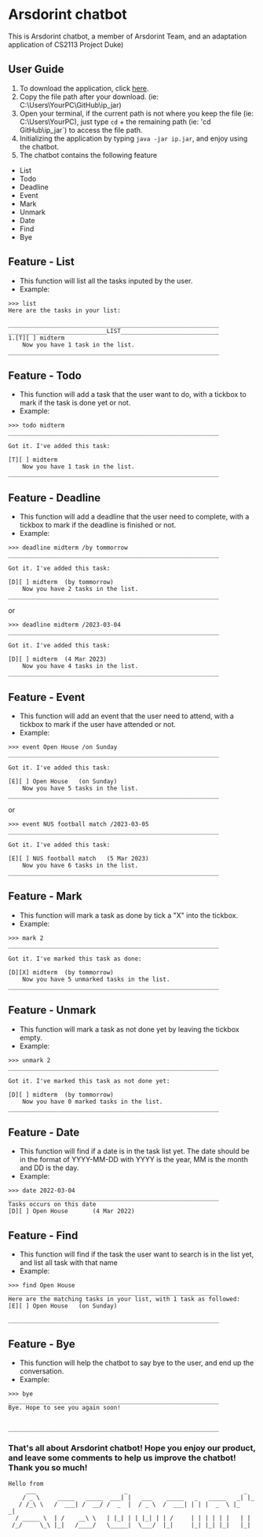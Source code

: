 # Arsdorint chatbot

This is Arsdorint chatbot, a member of Arsdorint Team, and an adaptation application of CS2113 Project Duke) 

## User Guide

1. To download the application, click [here](https://github.com/arsdorintbp2003/ip/releases/tag/A-Released).
2. Copy the file path after your download. (ie: C:\Users\YourPC\GitHub\ip_jar)
3. Open your terminal, if the current path is not where you keep the file (ie: C:\Users\YourPC), just type `cd` + the remaining path (ie: 'cd GitHub\ip_jar`) to access the file path.
4. Initializing the application by typing `java -jar ip.jar`, and enjoy using the chatbot. 
5. The chatbot contains the following feature
 + List
 + Todo
 + Deadline
 + Event
 + Mark
 + Unmark
 + Date
 + Find
 + Bye

## Feature - List
- This function will list all the tasks inputed by the user.
- Example: 

```
>>> list
Here are the tasks in your list:

____________________________________________________________
____________________________LIST____________________________
1.[T][ ] midterm
	Now you have 1 task in the list.
____________________________________________________________
```

## Feature - Todo
- This function will add a task that the user want to do, with a tickbox to mark if the task is done yet or not.
- Example:

```
>>> todo midterm
____________________________________________________________

Got it. I've added this task:
	
[T][ ] midterm
	Now you have 1 task in the list.
____________________________________________________________
```

## Feature - Deadline
- This function will add a deadline that the user need to complete, with a tickbox to mark if the deadline is finished or not.
- Example:

```
>>> deadline midterm /by tommorrow
____________________________________________________________

Got it. I've added this task:
	
[D][ ] midterm	(by tommorrow)
	Now you have 2 tasks in the list.
____________________________________________________________
```

or 

```
>>> deadline midterm /2023-03-04
____________________________________________________________

Got it. I've added this task:
	
[D][ ] midterm	(4 Mar 2023)
	Now you have 4 tasks in the list.
____________________________________________________________
```

## Feature - Event
- This function will add an event that the user need to attend, with a tickbox to mark if the user have attended or not.
- Example:

```
>>> event Open House /on Sunday
____________________________________________________________

Got it. I've added this task:
	
[E][ ] Open House	(on Sunday)
	Now you have 5 tasks in the list.
____________________________________________________________
```

or

```
>>> event NUS football match /2023-03-05
____________________________________________________________

Got it. I've added this task:
	
[E][ ] NUS football match	(5 Mar 2023)
	Now you have 6 tasks in the list.
____________________________________________________________
```

## Feature - Mark
- This function will mark a task as done by tick a "X" into the tickbox.
- Example:

```
>>> mark 2
____________________________________________________________

Got it. I've marked this task as done:
	
[D][X] midterm	(by tommorrow)
	Now you have 5 unmarked tasks in the list.
____________________________________________________________
```

## Feature - Unmark
- This function will mark a task as not done yet by leaving the tickbox empty.
- Example: 

```
>>> unmark 2
____________________________________________________________

Got it. I've marked this task as not done yet:
	
[D][ ] midterm	(by tommorrow)
	Now you have 0 marked tasks in the list.
____________________________________________________________
```

## Feature - Date
- This function will find if a date is in the task list yet. The date should be in the format of YYYY-MM-DD with YYYY is the year, MM is the month and DD is the day.
- Example:

```
>>> date 2022-03-04
____________________________________________________________
Tasks occurs on this date
[D][ ] Open House       (4 Mar 2022)
```

## Feature - Find
- This function will find if the task the user want to search is in the list yet, and list all task with that name
- Example:

```
>>> find Open House
____________________________________________________________
Here are the matching tasks in your list, with 1 task as followed:
[E][ ] Open House	(on Sunday)

____________________________________________________________
```

## Feature - Bye
 - This function will help the chatbot to say bye to the user, and end up the conversation.
 - Example: 
 
 ```
 >>> bye
____________________________________________________________
 Bye. Hope to see you again soon!


____________________________________________________________
```

### That's all about Arsdorint chatbot! Hope you enjoy our product, and leave some comments to help us improve the chatbot! Thank you so much!
   ```
   Hello from
        ___                         _                                 _
       / _ \     _____   _____  ___| |   ___    _____   _   _____   _| |_
      / /_\ \   /  ___| /  __/ /  _  |  / _ \  /  ___| | | |  _  \ |_   _|
     / _____ \  | /    __\ \   | |_| | | |_| | | /     | | | | | |   | |
    /_/     \_\ |_|   /____/   \_____|  \___/  |_|     |_| |_| |_|   |_|

   ```
